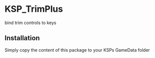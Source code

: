 # KSP_TrimPlus
bind trim controls to keys

## Installation

Simply copy the content of this package to your KSPs GameData folder